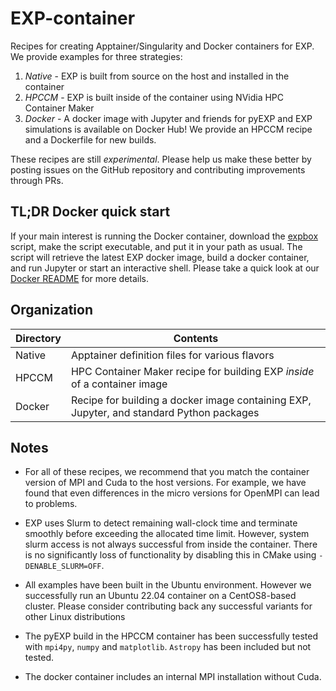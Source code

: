 # EXP-container

Recipes for creating Apptainer/Singularity and Docker containers for
EXP.  We provide examples for three strategies:
1. *Native* - EXP is built from source on the host and installed in
   the container
2. *HPCCM* - EXP is built inside of the container using NVidia HPC
   Container Maker
3. *Docker* - A docker image with Jupyter and friends for pyEXP and
   EXP simulations is available on Docker Hub!  We provide an HPCCM
   recipe and a Dockerfile for new builds.

These recipes are still _experimental_.  Please help us make these
better by posting issues on the GitHub repository and contributing
improvements through PRs.

## TL;DR Docker quick start

If your main interest is running the Docker container, download the
[expbox](/Docker/expbox) script, make the script executable, and put
it in your path as usual.  The script will retrieve the latest EXP
docker image, build a docker container, and run Jupyter or start an
interactive shell.  Please take a quick look at our [Docker
README](/Docker/README.md) for more details.

## Organization

| Directory    | Contents |
| ---          | ---      |
| Native       | Apptainer definition files for various flavors |
| HPCCM        | HPC Container Maker recipe for building EXP *inside* of a container image |
| Docker       | Recipe for building a docker image containing EXP, Jupyter, and standard Python packages |

## Notes

- For all of these recipes, we recommend that you match the container
  version of MPI and Cuda to the host versions.  For example, we have
  found that even differences in the micro versions for OpenMPI can
  lead to problems.

- EXP uses Slurm to detect remaining wall-clock time and terminate
  smoothly before exceeding the allocated time limit.  However, system
  slurm access is not always successful from inside the container.
  There is no significantly loss of functionality by disabling this in
  CMake using `-DENABLE_SLURM=OFF`.

- All examples have been built in the Ubuntu environment.  However we
  successfully run an Ubuntu 22.04 container on a CentOS8-based
  cluster.  Please consider contributing back any successful variants
  for other Linux distributions

- The pyEXP build in the HPCCM container has been successfully tested
  with `mpi4py`, `numpy` and `matplotlib`.  `Astropy` has been
  included but not tested.
  
- The docker container includes an internal MPI installation without
  Cuda.
